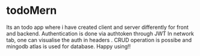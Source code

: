 # todoMern
Its an todo app where i have created client and server differently for front and backend.
Authentication is done via authtoken through JWT
In network tab, one can visualise the auth in headers .
CRUD operation is possibe and mingodb atlas is used for database.
Happy using!!
